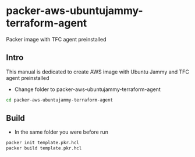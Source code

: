 # packer-aws-ubuntujammy-terraform-agent
Packer image with TFC agent preinstalled

## Intro
This manual is dedicated to create AWS image with Ubuntu Jammy and TFC agent preinstalled

- Change folder to packer-aws-ubuntujammy-terraform-agent

```bash
cd packer-aws-ubuntujammy-terraform-agent
```

## Build
- In the same folder you were before run 

```bash
packer init template.pkr.hcl
packer build template.pkr.hcl
```
